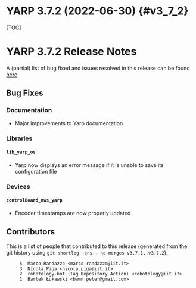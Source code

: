 YARP 3.7.2 (2022-06-30)                                                {#v3_7_2}
=======================

[TOC]

YARP 3.7.2 Release Notes
========================


A (partial) list of bug fixed and issues resolved in this release can be found
[here](https://github.com/robotology/yarp/issues?q=label%3A%22Fixed+in%3A+YARP+v3.7.2%22).

Bug Fixes
---------

### Documentation

* Major improvements to Yarp documentation

### Libraries

#### `lib_yarp_os`

* Yarp now displays an error message if it is unable to save its configuration file

### Devices

#### `controlBoard_nws_yarp`

* Encoder timestamps are now properly updated

Contributors
------------

This is a list of people that contributed to this release (generated from the
git history using `git shortlog -ens --no-merges v3.7.1..v3.7.2`):

```
     5	Marco Randazzo <marco.randazzo@iit.it>
     3	Nicola Piga <nicola.piga@iit.it>
     2	robotology-bot (Tag Repository Action) <robotology@iit.it>
     1	Bartek Łukawski <bwmn.peter@gmail.com>
```

